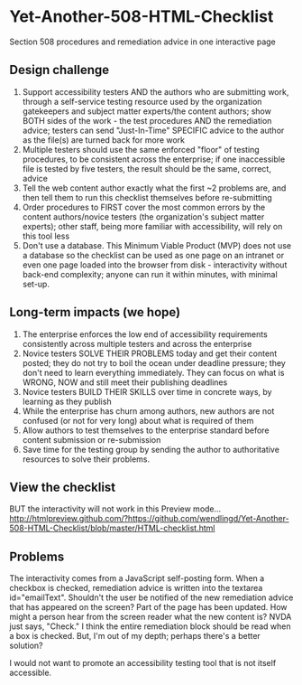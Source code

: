 # Yet-Another-508-HTML-Checklist
Section 508 procedures and remediation advice in one interactive page

## Design challenge ##

1. Support accessibility testers AND the authors who are submitting work, through a self-service testing resource used by the organization gatekeepers and subject matter experts/the content authors; show BOTH sides of the work - the test procedures AND the remediation advice; testers can send "Just-In-Time" SPECIFIC advice to the author as the file(s) are turned back for more work
2. Multiple testers should use the same enforced "floor" of testing procedures, to be consistent across the enterprise; if one inaccessible file is tested by five testers, the result should be the same, correct, advice
3. Tell the web content author exactly what the first ~2 problems are, and then tell them to run this checklist themselves before re-submitting
4. Order procedures to FIRST cover the most common errors by the content authors/novice testers (the organization's subject matter experts); other staff, being more familiar with accessibility, will rely on this tool less
5. Don't use a database. This Minimum Viable Product (MVP) does not use a database so the checklist can be used as one page on an intranet or even one page loaded into the browser from disk - interactivity without back-end complexity; anyone can run it within minutes, with minimal set-up.

## Long-term impacts (we hope) ##
1. The enterprise enforces the low end of accessibility requirements consistently across multiple testers and across the enterprise
2. Novice testers SOLVE THEIR PROBLEMS today and get their content posted; they do not try to boil the ocean under deadline pressure; they don't need to learn everything immediately. They can focus on what is WRONG, NOW and still meet their publishing deadlines
3. Novice testers BUILD THEIR SKILLS over time in concrete ways, by learning as they publish
4. While the enterprise has churn among authors, new authors are not confused (or not for very long) about what is required of them
5. Allow authors to test themselves to the enterprise standard before content submission or re-submission
6. Save time for the testing group by sending the author to authoritative resources to solve their problems.

## View the checklist ##

BUT the interactivity will not work in this Preview mode...
http://htmlpreview.github.com/?https://github.com/wendlingd/Yet-Another-508-HTML-Checklist/blob/master/HTML-checklist.html

## Problems ##

The interactivity comes from a JavaScript self-posting form. When a checkbox is checked, remediation advice is written into the textarea id="emailText". Shouldn't the user be notified of the new remediation advice that has appeared on the screen? Part of the page has been updated. How might a person hear from the screen reader what the new content is? NVDA just says, "Check." I think the entire remediation block should be read when a box is checked. But, I'm out of my depth; perhaps there's a better solution?

I would not want to promote an accessibility testing tool that is not itself accessible.
